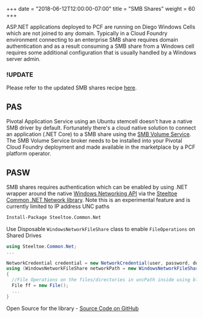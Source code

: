 +++
date = "2018-06-12T12:00:00-07:00"
title = "SMB Shares"
weight = 60
+++

ASP.NET applications deployed to PCF are running on Diego Windows Cells which are not joined to any domain. Typically in a Cloud Foundry environment connecting to an enterprise SMB share requires domain authentication and as a result consuming a SMB share from a Windows cell requires some additional configuration that is usually handled by a Windows server admin. 

### !UPDATE

Please refer to the updated SMB shares recipe [here](https://dotnet-cookbook.cfapps.io/windows/smb).

## PAS

Pivotal Application Service using an Ubuntu stemcell doesn't have a native SMB driver by default. Fortunately there's a cloud native solution to connect an application (.NET Core) to a SMB share using the [SMB Volume Service][volsvc]. The SMB Volume Service broker needs to be installed into your Pivotal Cloud Foundry deployment and made available in the marketplace by a PCF platform operator.

## PASW

SMB shares requires authentication which can be enabled by using .NET wrapper around the native [Windows Networking API][winapi] via the [Steeltoe Common .NET Network library](nuget). Note this is an experimental feature and is currently limited to IP address UNC paths

```ps
Install-Package Steeltoe.Common.Net
```

Use Disposable `WindowsNetworkFileShare` class to enable `FileOperations` on Shared Drives

```c#
using Steeltoe.Common.Net;
...

NetworkCredential credential = new NetworkCredential(user, password, domain);
using (WindowsNetworkFileShare networkPath = new WindowsNetworkFileShare(uncPath, credential))
{
  //File Operations on the files/directories in uncPath inside using block
  File ff = new File();
  ...
}
 ```

Open Source for the library - [Source Code on GitHub][source]

[volsvc]: https://docs.pivotal.io/partners/smb-volume-service/index.html "SMB Volume Service"
[winapi]: https://msdn.microsoft.com/en-us/library/windows/desktop/aa385413(v=vs.85).aspx "Windows Networking API"
[nuget]: https://myget.org/feed/steeltoedev/package/nuget/Steeltoe.Common.Net "Nuget Dev Feed"
[source]: https://github.com/SteeltoeOSS/Common/tree/dev "Source Code in GitHub"
[sharpcifs]: http://sharpcifsstd.dobes.jp/ "Cross-Platform SMB Client implements on C#"


